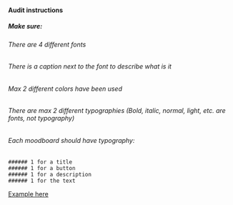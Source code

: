 #### Audit instructions

##### Make sure: 

###### There are 4 different fonts
###### There is a caption next to the font to describe what is it
###### Max 2 different colors have been used
###### There are max 2 different typographies (Bold, italic, normal, light, etc. are fonts, not typography)
###### Each moodboard should have typography:
    ###### 1 for a title
    ###### 1 for a button
    ###### 1 for a description
    ###### 1 for the text


[Example here](https://www.figma.com/file/SbQMPjfLOzg92g8YZFlrRh/UI-I---Ex-5)